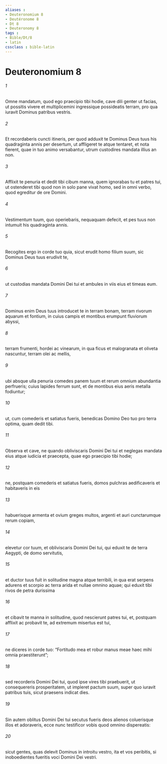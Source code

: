 ```yaml
---
aliases : 
- Deuteronomium 8
- Deutéronome 8
- Dt 8
- Deuteronomy 8
tags : 
- Bible/Dt/8
- latin
cssclass : bible-latin
---
```


# Deuteronomium 8

###### 1
Omne mandatum, quod ego praecipio tibi hodie, cave dili genter ut facias, ut possitis vivere et multiplicemini ingressique possideatis terram, pro qua iuravit Dominus patribus vestris. 
###### 2
Et recordaberis cuncti itineris, per quod adduxit te Dominus Deus tuus his quadraginta annis per desertum, ut affligeret te atque tentaret, et nota fierent, quae in tuo animo versabantur, utrum custodires mandata illius an non. 
###### 3
Afflixit te penuria et dedit tibi cibum manna, quem ignorabas tu et patres tui, ut ostenderet tibi quod non in solo pane vivat homo, sed in omni verbo, quod egreditur de ore Domini. 
###### 4
Vestimentum tuum, quo operiebaris, nequaquam defecit, et pes tuus non intumuit his quadraginta annis. 
###### 5
Recogites ergo in corde tuo quia, sicut erudit homo filium suum, sic Dominus Deus tuus erudivit te, 
###### 6
ut custodias mandata Domini Dei tui et ambules in viis eius et timeas eum.
###### 7
Dominus enim Deus tuus introducet te in terram bonam, terram rivorum aquarum et fontium, in cuius campis et montibus erumpunt fluviorum abyssi, 
###### 8
terram frumenti, hordei ac vinearum, in qua ficus et malogranata et oliveta nascuntur, terram olei ac mellis, 
###### 9
ubi absque ulla penuria comedes panem tuum et rerum omnium abundantia perfrueris; cuius lapides ferrum sunt, et de montibus eius aeris metalla fodiuntur; 
###### 10
ut, cum comederis et satiatus fueris, benedicas Domino Deo tuo pro terra optima, quam dedit tibi.
###### 11
Observa et cave, ne quando obliviscaris Domini Dei tui et neglegas mandata eius atque iudicia et praecepta, quae ego praecipio tibi hodie; 
###### 12
ne, postquam comederis et satiatus fueris, domos pulchras aedificaveris et habitaveris in eis 
###### 13
habuerisque armenta et ovium greges multos, argenti et auri cunctarumque rerum copiam, 
###### 14
elevetur cor tuum, et obliviscaris Domini Dei tui, qui eduxit te de terra Aegypti, de domo servitutis, 
###### 15
et ductor tuus fuit in solitudine magna atque terribili, in qua erat serpens adurens et scorpio ac terra arida et nullae omnino aquae; qui eduxit tibi rivos de petra durissima 
###### 16
et cibavit te manna in solitudine, quod nescierunt patres tui, et, postquam afflixit ac probavit te, ad extremum misertus est tui, 
###### 17
ne diceres in corde tuo: “Fortitudo mea et robur manus meae haec mihi omnia praestiterunt”; 
###### 18
sed recorderis Domini Dei tui, quod ipse vires tibi praebuerit, ut consequereris prosperitatem, ut impleret pactum suum, super quo iuravit patribus tuis, sicut praesens indicat dies. 
###### 19
Sin autem oblitus Domini Dei tui secutus fueris deos alienos coluerisque illos et adoraveris, ecce nunc testificor vobis quod omnino dispereatis: 
###### 20
sicut gentes, quas delevit Dominus in introitu vestro, ita et vos peribitis, si inoboedientes fueritis voci Domini Dei vestri.
